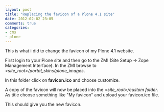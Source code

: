 ```yaml
---
layout: post
title: "Replacing the favicon of a Plone 4.1 site"
date: 2012-02-02 23:05
comments: true
categories: 
- cms
- plone
---
```

This is what i did to change the favicon of my Plone 4.1 website.

First login to your Plone site and then go to the ZMI (Site Setup -> Zope
Management Interface). In the ZMI browse to
_<site_root>/portal_skins/plone_images_.

In this folder click on **favicon.ico** and choose customize.

A copy of the favicon will now be placed into the _<site_root>/custom folder_.  
As title choose something like "My favicon" and upload your favicon.ico file.

This should give you the new favicon.

